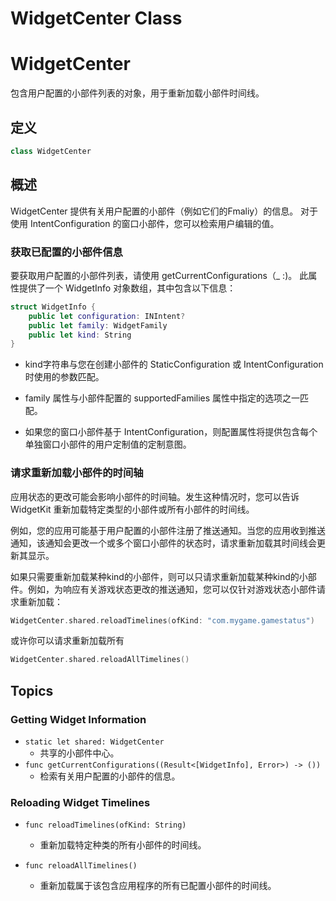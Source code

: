 # WidgetCenter Class

# WidgetCenter

包含用户配置的小部件列表的对象，用于重新加载小部件时间线。

## 定义

```swift
class WidgetCenter
```

## 概述

WidgetCenter 提供有关用户配置的小部件（例如它们的Fmaliy）的信息。 对于使用 IntentConfiguration 的窗口小部件，您可以检索用户编辑的值。

### 获取已配置的小部件信息

要获取用户配置的小部件列表，请使用 getCurrentConfigurations（_ :)。 此属性提供了一个 WidgetInfo 对象数组，其中包含以下信息：

```swift
struct WidgetInfo {
    public let configuration: INIntent?
    public let family: WidgetFamily
    public let kind: String
}
```

- kind字符串与您在创建小部件的 StaticConfiguration 或 IntentConfiguration 时使用的参数匹配。 

- family 属性与小部件配置的 supportedFamilies 属性中指定的选项之一匹配。
- 如果您的窗口小部件基于 IntentConfiguration，则配置属性将提供包含每个单独窗口小部件的用户定制值的定制意图。

### 请求重新加载小部件的时间轴

应用状态的更改可能会影响小部件的时间轴。发生这种情况时，您可以告诉 WidgetKit 重新加载特定类型的小部件或所有小部件的时间线。

例如，您的应用可能基于用户配置的小部件注册了推送通知。当您的应用收到推送通知，该通知会更改一个或多个窗口小部件的状态时，请求重新加载其时间线会更新其显示。

如果只需要重新加载某种kind的小部件，则可以只请求重新加载某种kind的小部件。例如，为响应有关游戏状态更改的推送通知，您可以仅针对游戏状态小部件请求重新加载：

```swift
WidgetCenter.shared.reloadTimelines(ofKind: "com.mygame.gamestatus")
```

或许你可以请求重新加载所有

```swift
WidgetCenter.shared.reloadAllTimelines()
```

## Topics

### Getting Widget Information

- `static let shared: WidgetCenter`
  - 共享的小部件中心。
- `func getCurrentConfigurations((Result<[WidgetInfo], Error>) -> ())`
  - 检索有关用户配置的小部件的信息。

### Reloading Widget Timelines
- `func reloadTimelines(ofKind: String)`
  - 重新加载特定种类的所有小部件的时间线。

- `func reloadAllTimelines()`
  - 重新加载属于该包含应用程序的所有已配置小部件的时间线。